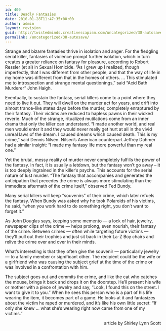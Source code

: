 ```yaml
---
id: 409
title: Deadly Fantasies
date: 2010-01-28T11:47:35+00:00
author: admin
layout: revision
guid: http://twistedminds.creativescapism.com/uncategorized/38-autosave/
permalink: /uncategorized/38-autosave/
---
```

<p class="dropcap-first">
  Strange and bizarre fantasies thrive in isolation and anger. For the fledgling serial killer, fantasies of violence prompt further isolation, which in turn creates a greater reliance on fantasy for pleasure, according to Robert Ressler (et al) in Sexual Homicide. &#8220;As I grew up I realized, though imperfectly, that I was different from other people, and that the way of life in my home was different from that in the homes of others. &#8230; This stimulated me to introspection and strange mental questionings,&#8221; said &#8220;Acid Bath Murderer&#8221; John Haigh.
</p>

Eventually, to sustain the fantasy, serial killers come to a point where they need to live it out. They will dwell on the murder act for years, and drift into almost trance-like states days before the murder, completely enraptured by their fantasy. Their victims are reduced to hapless pawns in their wicked reverie. Much of the strange, ritualized mutilations come from an inner drama that only the killer can understand. &#8220;I made another world, and real men would enter it and they would never really get hurt at all in the vivid unreal laws of the dream. I caused dreams which caused death. This is my crime,&#8221; said Dennis Nilsen. Nilsen&#8217;s American counterpart Jeffrey Dahmer had a similar insight: &#8220;I made my fantasy life more powerful than my real one.&#8221;

Yet the brutal, messy reality of murder never completely fulfills the power of the fantasy. In fact, it is usually a letdown, but the fantasy won&#8217;t go away &#8211; it is too deeply ingrained in the killer&#8217;s psyche. This accounts for the serial nature of lust murder. &#8220;The fantasy that accompanies and generates the anticipation that precedes the crime is always more stimulating than the immediate aftermath of the crime itself,&#8221; observed Ted Bundy.

Many serial killers will keep &#8220;souvenirs&#8221; of their crime, which later refuels the fantasy. When Bundy was asked why he took Polaroids of his victims, he said, &#8220;when you work hard to do something right, you don&#8217;t want to forget it.&#8221;

As John Douglas says, keeping some memento &#8212; a lock of hair, jewelry, newspaper clips of the crime &#8212; helps prolong, even nourish, their fantasy of the crime. Between crimes &#8212; often while targeting future victims &#8212; they&#8217;ll pull out their trophies and just sit back in their La-Z Boy chairs and relive the crime over and over in their minds.

What&#8217;s interesting is that they often give the souvenir &#8212; particularly jewelry &#8212; to a family member or significant other. The recipient could be the wife or a girlfriend who was causing the subject grief at the time of the crime or was involved in a confrontation with him. 

The subject goes out and commits the crime, and like the cat who catches the mouse, brings it back and drops it on the doorstep. He&#8217;ll present his wife or mother with a piece of jewelry and say, &#8220;Look, I found this on the street. I want to give it to you.&#8221; When he sees this person who is a part of his life wearing the item, it becomes part of a game. He looks at it and fantasizes about the victim he raped or murdered, and it&#8217;s like his own little secret: &#8220;If only she knew &#8230; what she&#8217;s wearing right now came from one of my victims.&#8221;

<p style="text-align: right;">
  article by Shirley Lynn Scott
</p>